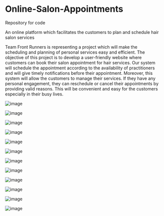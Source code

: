 # Online-Salon-Appointments
Repository for code


An online platform which facilitates the customers to plan and schedule hair salon services

Team Front Runners is representing a project which will make the scheduling and planning of personal services easy and efficient.
The objective of this project is to develop a user-friendly website where customers can book their salon appointment for hair services.
Our system will schedule the appointment according to the availability of practitioners and will give timely notifications before their appointment.
Moreover, this system will allow the customers to manage their services.
If they have any personal engagement, they can reschedule or cancel their appointments by providing valid reasons.
This will be convenient and easy for the customers especially in their busy lives.


![image](https://user-images.githubusercontent.com/17834899/205507872-02c1d081-c529-4ab8-bae6-71cb0f505461.png)


![image](https://user-images.githubusercontent.com/17834899/205507893-7698bd70-41fa-4230-af76-7b28283630be.png)

![image](https://user-images.githubusercontent.com/17834899/205507911-558dd1ab-f2de-432e-a30f-9cf642cc5267.png)

![image](https://user-images.githubusercontent.com/17834899/205507927-6310ef32-23c0-4d0b-b7aa-0c030ad1cca2.png)


![image](https://user-images.githubusercontent.com/17834899/205507939-73fbb7e8-541c-4177-bd20-674622809fd7.png)

![image](https://user-images.githubusercontent.com/17834899/205507943-38081d46-b0bc-4b97-a6be-ad8320f615a7.png)

![image](https://user-images.githubusercontent.com/17834899/205507952-10503f5c-5f4f-4127-8e89-10e3be3792da.png)

![image](https://user-images.githubusercontent.com/17834899/205507956-fd6ff5b8-d4fb-40cb-bf14-9a1a5d1bdbf5.png)

![image](https://user-images.githubusercontent.com/17834899/205507964-05c49d7e-15fe-4f7b-af3e-88422eb5b2c6.png)

![image](https://user-images.githubusercontent.com/17834899/205507979-9a1f59bb-d57a-464d-8748-8b516d93972c.png)

![image](https://user-images.githubusercontent.com/17834899/205508011-c99456c8-0da7-4b64-bf17-af60a8de577e.png)

![image](https://user-images.githubusercontent.com/17834899/205508026-0a96bf14-e97d-4ede-aa7b-4210bf43f760.png)



